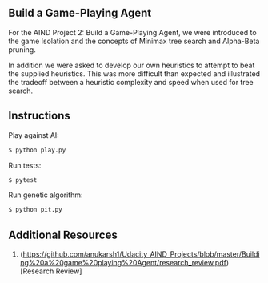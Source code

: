 ## Build a Game-Playing Agent
For the AIND Project 2: Build a Game-Playing Agent, we were introduced to the game Isolation and the concepts of Minimax tree search and Alpha-Beta pruning.

In addition we were asked to develop our own heuristics to attempt to beat the supplied heuristics. This was more difficult than expected and illustrated the tradeoff between a heuristic complexity and speed when used for tree search.

## Instructions
Play against AI:

```bash
$ python play.py
```

Run tests:

```bash
$ pytest 
```

Run genetic algorithm:

```bash
$ python pit.py
```
## Additional Resources

1. (https://github.com/anukarsh1/Udacity_AIND_Projects/blob/master/Building%20a%20game%20playing%20Agent/research_review.pdf)[Research Review]

